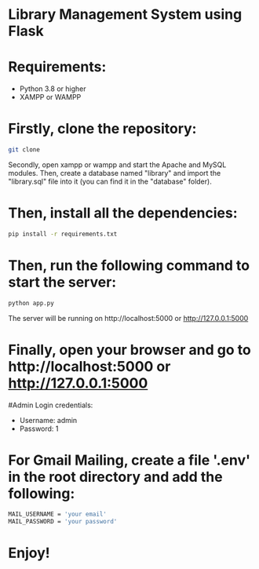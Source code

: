 # Library Management System using Flask

# Requirements:
- Python 3.8 or higher
- XAMPP or WAMPP

# Firstly, clone the repository:
```bash
git clone
```

Secondly, open xampp or wampp and start the Apache and MySQL modules. Then, create a database named "library" and import the "library.sql" file into it (you can find it in the "database" folder).


# Then, install all the dependencies:
```bash
pip install -r requirements.txt
```

# Then, run the following command to start the server:
```bash
python app.py
```

The server will be running on http://localhost:5000 or http://127.0.0.1:5000

# Finally, open your browser and go to http://localhost:5000 or http://127.0.0.1:5000

#Admin Login credentials:
- Username: admin
- Password: 1

# For Gmail Mailing, create a file '.env' in the root directory and add the following:
```bash
MAIL_USERNAME = 'your email'
MAIL_PASSWORD = 'your password'
```

# Enjoy!
